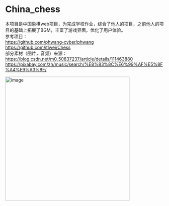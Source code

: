 # China_chess  
本项目是中国象棋web项目，为完成学校作业，综合了他人的项目，之前他人的项目的基础上拓展了BGM，丰富了游戏界面，优化了用户体验。  
参考项目：  
https://github.com/phwang-cyber/phwang  
https://github.com/itlwei/Chess  
部分素材（图片，音频）来源：  
https://blog.csdn.net/m0_50837237/article/details/111463880  
https://pixabay.com/zh/music/search/%E8%83%8C%E6%99%AF%E5%8F%A4%E9%A3%8E/  

<img width="395" alt="image" src="https://github.com/user-attachments/assets/69567920-3035-44b2-9dcc-5b0d7d835326">

